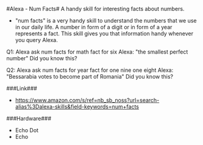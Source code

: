 #Alexa - Num Facts#
A handy skill for interesting facts about numbers. 

- "num facts" is a very handy skill to understand the numbers that we use in our daily life. A number in form of a digit or in form of a year represents a fact. This skill gives you that information handy whenever you query Alexa. 

Q1: Alexa ask num facts for math fact for six
Alexa: "the smallest perfect number"
    Did you know this?

Q2: Alexa ask num facts for year fact for one nine one eight
Alexa: "Bessarabia votes to become part of Romania"
    Did you know this?
    
###Link###
- https://www.amazon.com/s/ref=nb_sb_noss?url=search-alias%3Dalexa-skills&field-keywords=num+facts
    
###Hardware###
- Echo Dot
- Echo

